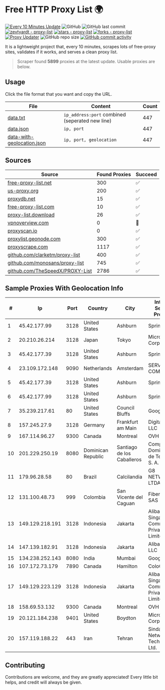 
# Free HTTP Proxy List 🌍

[![Every 10 Minutes Update](https://github.com/mertguvencli/http-proxy-list/actions/workflows/main.yml/badge.svg?branch=main)](https://github.com/mertguvencli/http-proxy-list/actions/workflows/main.yml)
![GitHub](https://img.shields.io/github/license/mertguvencli/http-proxy-list)
![GitHub last commit](https://img.shields.io/github/last-commit/mertguvencli/http-proxy-list)
[![zevtyardt - proxy-list](https://img.shields.io/static/v1?label=zevtyardt&message=proxy-list&color=blue&logo=github)](https://github.com/zevtyardt/proxy-list "Go to GitHub repo")
[![stars - proxy-list](https://img.shields.io/github/stars/zevtyardt/proxy-list?style=social)](https://github.com/zevtyardt/proxy-list)
[![forks - proxy-list](https://img.shields.io/github/forks/zevtyardt/proxy-list?style=social)](https://github.com/zevtyardt/proxy-list)
[![Proxy Updater](https://github.com/zevtyardt/proxy-list/workflows/Proxy%20Updater/badge.svg)](https://github.com/zevtyardt/proxy-list/actions?query=workflow:"Proxy+Updater")
![GitHub repo size](https://img.shields.io/github/repo-size/zevtyardt/proxy-list)
[![GitHub commit activity](https://img.shields.io/github/commit-activity/m/zevtyardt/proxy-list?logo=commits)](https://github.com/zevtyardt/proxy-list/commits/main)

It is a lightweight project that, every 10 minutes, scrapes lots of free-proxy sites, validates if it works, and serves a clean proxy list.

> Scraper found **5899** proxies at the latest update. Usable proxies are below.

## Usage

Click the file format that you want and copy the URL.

|File|Content|Count|
|----|-------|-----|
|[data.txt](https://raw.githubusercontent.com/mertguvencli/http-proxy-list/main/proxy-list/data.txt)|`ip_address:port` combined (seperated new line)|447|
|[data.json](https://raw.githubusercontent.com/mertguvencli/http-proxy-list/main/proxy-list/data.json)|`ip, port`|447|
|[data-with-geolocation.json](https://raw.githubusercontent.com/mertguvencli/http-proxy-list/main/proxy-list/data-with-geolocation.json)|`ip, port, geolocation`|447|

## Sources

|Source|Found Proxies|Succeed|
|------|-------------|-------|
|[free-proxy-list.net](https://free-proxy-list.net)|300|✅|
|[us-proxy.org](https://www.us-proxy.org)|200|✅|
|[proxydb.net](http://proxydb.net)|15|✅|
|[free-proxy-list.com](https://free-proxy-list.com/?page=&port=&type%5B%5D=http&type%5B%5D=https&up_time=0&search=Search)|10|✅|
|[proxy-list.download](https://www.proxy-list.download/HTTP)|26|✅|
|[vpnoverview.com](https://vpnoverview.com/privacy/anonymous-browsing/free-proxy-servers)|0|🚫|
|[proxyscan.io](https://www.proxyscan.io)|0|✅|
|[proxylist.geonode.com](https://proxylist.geonode.com/api/proxy-list?limit=300&page=1&sort_by=lastChecked&sort_type=desc&protocols=http,https)|300|✅|
|[proxyscrape.com](https://api.proxyscrape.com/v2/?request=displayproxies&protocol=http&timeout=10000&country=all&ssl=all&anonymity=all)|1117|✅|
|[github.com/clarketm/proxy-list](https://raw.githubusercontent.com/clarketm/proxy-list/master/proxy-list-raw.txt)|400|✅|
|[github.com/monosans/proxy-list](https://raw.githubusercontent.com/monosans/proxy-list/main/proxies/http.txt)|745|✅|
|[github.com/TheSpeedX/PROXY-List](https://raw.githubusercontent.com/TheSpeedX/PROXY-List/master/http.txt)|2786|✅|


## Sample Proxies With Geolocation Info

|#|Ip|Port|Country|City|Internet Service Provider|
|-|--|----|-------|----|-------------------------|
|1|45.42.177.99|3128|United States|Ashburn|Sprint|
|2|20.210.26.214|3128|Japan|Tokyo|Microsoft Corporation|
|3|45.42.177.39|3128|United States|Ashburn|Sprint|
|4|23.109.172.148|9090|Netherlands|Amsterdam|SERVERS-COM|
|5|45.42.177.39|3128|United States|Ashburn|Sprint|
|6|45.42.177.99|3128|United States|Ashburn|Sprint|
|7|35.239.217.61|80|United States|Council Bluffs|Google LLC|
|8|157.245.27.9|3128|Germany|Frankfurt am Main|DigitalOcean, LLC|
|9|167.114.96.27|9300|Canada|Montreal|OVH SAS|
|10|201.229.250.19|8080|Dominican Republic|Santiago de los Caballeros|Compañía Dominicana de Teléfonos S. A.|
|11|179.96.28.58|80|Brazil|Calcilandia|G8 NETWORKS LTDA|
|12|131.100.48.73|999|Colombia|San Vicente del Caguan|Fibernet TV SAS|
|13|149.129.218.191|3128|Indonesia|Jakarta|Alibaba.com Singapore E-Commerce Private Limited|
|14|147.139.182.91|3128|Indonesia|Jakarta|Alibaba.com LLC|
|15|134.238.252.143|8080|India|Mumbai|Google LLC|
|16|107.172.73.179|7890|Canada|Hamilton|ColoCrossing|
|17|149.129.223.129|3128|Indonesia|Jakarta|Alibaba.com Singapore E-Commerce Private Limited|
|18|158.69.53.132|9300|Canada|Montreal|OVH SAS|
|19|20.121.184.238|9401|United States|Boydton|Microsoft Corporation|
|20|157.119.188.22|443|Iran|Tehran|Sindad Network Technology Ltd.|



## Contributing

Contributions are welcome, and they are greatly appreciated! Every
little bit helps, and credit will always be given.

